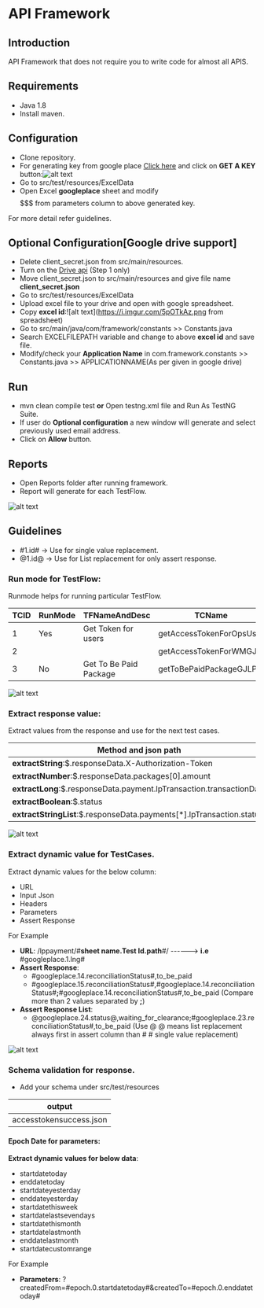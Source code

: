 # API Framework


## Introduction
 
API Framework that does not require you to write code for almost all APIS. 

## Requirements

* Java 1.8
* Install maven.

## Configuration

* Clone repository.
* For generating key from google place [Click here](https://developers.google.com/places/web-service/get-api-key) and click on **GET A KEY** button:![alt text](https://i.imgur.com/OATTSD6.png)
* Go to src/test/resources/ExcelData
* Open Excel **googleplace** sheet and modify $$$$$$$ from parameters column to above generated key.


For more detail refer guidelines.

## Optional Configuration[Google drive support]

* Delete client_secret.json from src/main/resources.
* Turn on the [Drive api](https://developers.google.com/drive/v2/web/quickstart/java) (Step 1 only)
* Move client_secret.json to src/main/resources and give file name **client_secret.json**  
* Go to src/test/resources/ExcelData
* Upload excel file to your drive and open with google spreadsheet.
* Copy **excel id**:![alt text](https://i.imgur.com/5pOTkAz.png from spreadsheet) 
* Go to src/main/java/com/framework/constants >> Constants.java
* Search EXCELFILEPATH variable and change to above **excel id** and save file. 
* Modify/check your **Application Name** in com.framework.constants >> Constants.java >> APPLICATIONNAME(As per given in google drive)


## Run

* mvn clean compile test **or** Open testng.xml file and Run As TestNG Suite.
* If user do **Optional configuration** a new window will generate and select previously used email address.
* Click on **Allow** button.

## Reports

* Open Reports folder after running framework.
* Report will generate for each TestFlow.

![alt text](https://i.imgur.com/GQBHcIb.png)
	
## Guidelines

* #1.id# -> Use for single value replacement.
* @1.id@ -> Use for List replacement for only assert response.

### Run mode for TestFlow: 

Runmode helps for running particular TestFlow.

TCID | RunMode | TFNameAndDesc | TCName
--- | --- | --- | ---
1 | Yes | Get Token for users | getAccessTokenForOpsUser
2 | | | getAccessTokenForWMGJ|
3 | No |Get To Be Paid Package| getToBePaidPackageGJLP |  

![alt text](https://i.imgur.com/xu7480I.png)

### Extract response value:

Extract values from the response and use for the next test cases.

Method and json path |
---|
**extractString**:$.responseData.X-Authorization-Token|
**extractNumber**:$.responseData.packages[0].amount|
**extractLong**:$.responseData.payment.lpTransaction.transactionDate |
**extractBoolean**:$.status |
**extractStringList**:$.responseData.payments[*].lpTransaction.status |

![alt text](https://i.imgur.com/BTI53hg.png)

### Extract dynamic value for TestCases.

Extract dynamic values for the below column:

* URL
* Input Json
* Headers
* Parameters
* Assert Response

For Example

* **URL**: /lppayment/#**sheet name.Test Id.path**#/    ------> **i.e** #googleplace.1.lng#
* **Assert Response**: 
	* #googleplace.14.reconciliationStatus#,to_be_paid
	* #googleplace.15.reconciliationStatus#,#googleplace.14.reconciliationStatus#**;**#googleplace.14.reconciliationStatus#,to_be_paid (Compare more than 2 values separated by **;**)
* **Assert Response List**:
	* @googleplace.24.status@,waiting_for_clearance;#googleplace.23.reconciliationStatus#,to_be_paid (Use @ @ means list replacement always first in assert column than # # single value replacement)
	
![alt text](https://i.imgur.com/pyIR5eD.png)	

### Schema validation for response.

* Add your schema under src/test/resources

output |
---|
accesstokensuccess.json|

####  Epoch Date for parameters:

**Extract dynamic values for below data**:

* startdatetoday
* enddatetoday
* startdateyesterday
* enddateyesterday
* startdatethisweek
* startdatelastsevendays
* startdatethismonth
* startdatelastmonth
* enddatelastmonth
* startdatecustomrange

For Example

* **Parameters**: ?createdFrom=#epoch.0.startdatetoday#&createdTo=#epoch.0.enddatetoday#